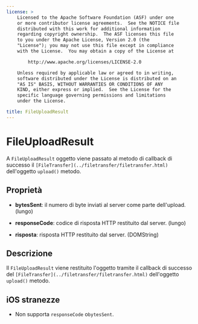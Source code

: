 ```yaml
---
license: >
    Licensed to the Apache Software Foundation (ASF) under one
    or more contributor license agreements.  See the NOTICE file
    distributed with this work for additional information
    regarding copyright ownership.  The ASF licenses this file
    to you under the Apache License, Version 2.0 (the
    "License"); you may not use this file except in compliance
    with the License.  You may obtain a copy of the License at

        http://www.apache.org/licenses/LICENSE-2.0

    Unless required by applicable law or agreed to in writing,
    software distributed under the License is distributed on an
    "AS IS" BASIS, WITHOUT WARRANTIES OR CONDITIONS OF ANY
    KIND, either express or implied.  See the License for the
    specific language governing permissions and limitations
    under the License.

title: FileUploadResult
---
```


# FileUploadResult

A `FileUploadResult` oggetto viene passato al metodo di callback di successo il `[FileTransfer](../filetransfer/filetransfer.html)` dell'oggetto `upload()` metodo.

## Proprietà

*   **bytesSent**: il numero di byte inviati al server come parte dell'upload. (lungo)

*   **responseCode**: codice di risposta HTTP restituito dal server. (lungo)

*   **risposta**: risposta HTTP restituito dal server. (DOMString)

## Descrizione

Il `FileUploadResult` viene restituito l'oggetto tramite il callback di successo del `[FileTransfer](../filetransfer/filetransfer.html)` dell'oggetto `upload()` metodo.

## iOS stranezze

*   Non supporta `responseCode` o`bytesSent`.
